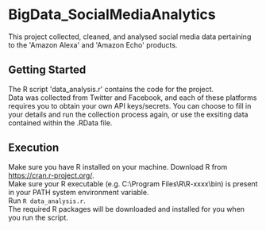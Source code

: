 # BigData_SocialMediaAnalytics
This project collected, cleaned, and analysed social media data pertaining to the 'Amazon Alexa' and 'Amazon Echo' products.  

## Getting Started
The R script 'data_analysis.r' contains the code for the project.  
Data was collected from Twitter and Facebook, and each of these platforms requires you to obtain your own API keys/secrets. You can choose to fill in your details and run the collection process again, or use the exsiting data contained within the .RData file.

## Execution
Make sure you have R installed on your machine. Download R from  https://cran.r-project.org/.  
Make sure your R executable (e.g. C:\Program Files\R\R-xxxx\bin) is present in your PATH system environment variable.  
Run `R data_analysis.r`.  
The required R packages will be downloaded and installed for you when you run the script.  


